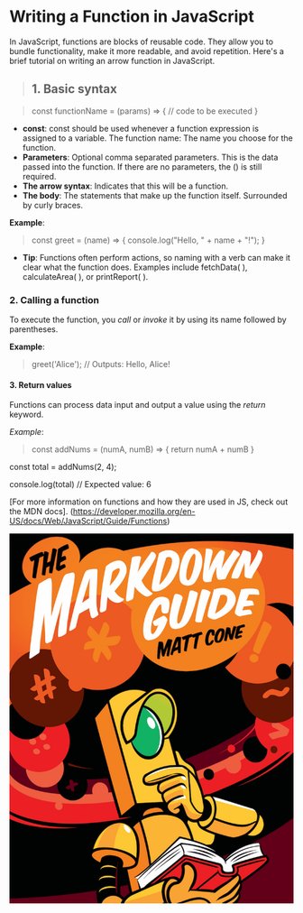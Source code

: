 # Writing a Function in JavaScript

In JavaScript, functions are blocks of reusable code. They allow you to bundle functionality, make it more readable, and avoid repetition. Here's a brief tutorial on writing an arrow function in JavaScript.

> ## 1. Basic syntax

>const functionName = (params) => {
  // code to be executed
}

* **const**: const should be used whenever a function expression is assigned to a variable.
The function name: The name you choose for the function.
* **Parameters**: Optional comma separated parameters. This is the data passed into the function. If there are no parameters, the () is still required.
* **The arrow syntax**: Indicates that this will be a function.
* **The body**: The statements that make up the function itself. Surrounded by curly braces.

**Example**:

> const greet = (name) => {
  console.log("Hello, " + name + "!");
}

* **Tip**: Functions often perform actions, so naming with a verb can make it clear what the function does. Examples include fetchData( ), calculateArea( ), or printReport( ). 

### 2. Calling a function

To execute the function, you *call* or *invoke* it by using its name followed by parentheses.

**Example**:

>greet('Alice'); // Outputs: Hello, Alice!

#### 3. Return values

Functions can process data input and output a value using the *return* keyword.

*Example*: 

>const addNums = (numA, numB) => {
  return numA + numB
}

const total = addNums(2, 4);

console.log(total) // Expected value: 6

[For more information on functions and how they are used in JS, check out the MDN docs]. 
(https://developer.mozilla.org/en-US/docs/Web/JavaScript/Guide/Functions)

 ![Image example](book-cover.jpg)